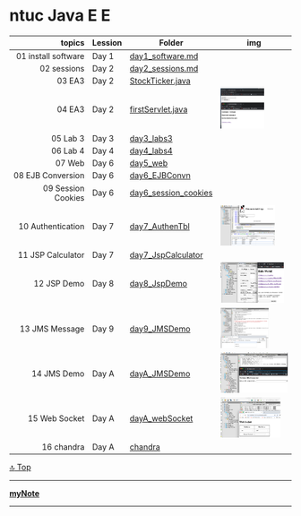 ntuc Java E E
===
[top]: topOfThePage

| topics | Lession | Folder | img |
| ---: | --- | --- | --- |
|  01 install software | Day 1 | [ day1_software.md ]( /mDjavaEE/day1_software.md) |  |
|  02 sessions | Day 2 | [ day2_sessions.md ]( /mDjavaEE/day2_sessions.md) |  |
|  03 EA3 | Day 2 | [ StockTicker.java ](/mDjavaEE/EA3/EA1-EJB1/src/java/com/ubs/StockTicker.java) |  |
|  04 EA3 | Day 2 | [ firstServlet.java ](/mDjavaEE/EA3/EA1-WEB1/src/java/com/ubs/firstServlet.java) | <img src="img/210103_day2FirstServlet.png" alt="210103_day2FirstServlet.png" height="72"> |
|  05 Lab 3 | Day 3 | [ day3_labs3 ]( /mDjavaEE/day3_labs3) |  |
|  06 Lab 4 | Day 4 | [ day4_labs4 ]( /mDjavaEE/day4_labs4) |  |
|  07 Web | Day 6 | [ day5_web ]( /mDjavaEE/day5_web) |  |
|  08 EJB Conversion | Day 6 | [ day6_EJBConvn ]( /mDjavaEE/day6_EJBConvn) |  |
|  09 Session Cookies | Day 6 | [ day6_session_cookies ]( /mDjavaEE/day6_session_cookies) |  |
|  10 Authentication  | Day 7 | [ day7_AuthenTbl ]( /mDjavaEE/day7_AuthenTbl) | <img src="day7_AuthenTbl/201222_AuthN.png" alt="201222_AuthN.png" height="72"> |
|  11 JSP Calculator | Day 7 | [ day7_JspCalculator ]( /mDjavaEE/day7_JspCalculator) |  |
|  12 JSP Demo   | Day 8 | [ day8_JspDemo ]( /mDjavaEE/day8_JspDemo) | <img src="day8_JspDemo/img/201226JspDemo_home.png" alt="201226JspDemo_home.png" height="72"> |
|  13 JMS Message | Day 9 | [ day9_JMSDemo ]( /mDjavaEE/day9_JMSDemo) | <img src="day9_JMSDemo/images/201227JmsDemo_Console.png" alt="201227JmsDemo_Console.png" height="72"> |
|  14 JMS Demo   | Day A | [ dayA_JMSDemo ]( /mDjavaEE/dayA_JMSDemo) | <img src="dayA_JMSDemo/images/201228JmsDemoMsg.png" alt="201228JmsDemoMsg.png" height="72"> |
|  15 Web Socket | Day A | [ dayA_webSocket ]( /mDjavaEE/dayA_webSocket) | <img src="dayA_webSocket/img/201228wsDemo_WebSocket.png" alt="201228wsDemo_WebSocket.png" height="72"> |
|  16 chandra | Day A | [ chandra ]( /mDjavaEE/chandra) |  |

[:top: Top](#top)

---
[**myNote**](mynote.md)

---
